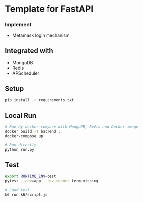 # Template for FastAPI 

### Implement

- Metamask login mechanism

## Integrated with 
- MongoDB
- Redis
- APScheduler 


## Setup

```bash
pip install -r requirements.txt
```
## Local Run
```bash
# Run by docker-compose with MongoDB, Redis and Docker image
docker build -t backend .
docker-compose up

# Run directly
python run.py
```
## Test
```bash
export RUNTIME_ENV=test
pytest --cov=app --cov-report term-missing

# Load test
k6 run k6/script.js
```
